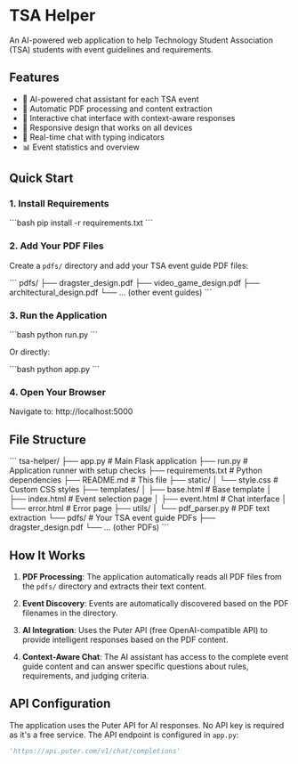 # TSA Helper

An AI-powered web application to help Technology Student Association (TSA) students with event guidelines and requirements.

## Features

- 🤖 AI-powered chat assistant for each TSA event
- 📄 Automatic PDF processing and content extraction
- 💬 Interactive chat interface with context-aware responses
- 📱 Responsive design that works on all devices
- 🔄 Real-time chat with typing indicators
- 📊 Event statistics and overview

## Quick Start

### 1. Install Requirements

\`\`\`bash
pip install -r requirements.txt
\`\`\`

### 2. Add Your PDF Files

Create a `pdfs/` directory and add your TSA event guide PDF files:

\`\`\`
pdfs/
├── dragster_design.pdf
├── video_game_design.pdf
├── architectural_design.pdf
└── ... (other event guides)
\`\`\`

### 3. Run the Application

\`\`\`bash
python run.py
\`\`\`

Or directly:

\`\`\`bash
python app.py
\`\`\`

### 4. Open Your Browser

Navigate to: http://localhost:5000

## File Structure

\`\`\`
tsa-helper/
├── app.py                 # Main Flask application
├── run.py                 # Application runner with setup checks
├── requirements.txt       # Python dependencies
├── README.md             # This file
├── static/
│   └── style.css         # Custom CSS styles
├── templates/
│   ├── base.html         # Base template
│   ├── index.html        # Event selection page
│   ├── event.html        # Chat interface
│   └── error.html        # Error page
├── utils/
│   └── pdf_parser.py     # PDF text extraction
└── pdfs/                 # Your TSA event guide PDFs
    ├── dragster_design.pdf
    └── ... (other PDFs)
\`\`\`

## How It Works

1. **PDF Processing**: The application automatically reads all PDF files from the `pdfs/` directory and extracts their text content.

2. **Event Discovery**: Events are automatically discovered based on the PDF filenames in the directory.

3. **AI Integration**: Uses the Puter API (free OpenAI-compatible API) to provide intelligent responses based on the PDF content.

4. **Context-Aware Chat**: The AI assistant has access to the complete event guide content and can answer specific questions about rules, requirements, and judging criteria.

## API Configuration

The application uses the Puter API for AI responses. No API key is required as it's a free service. The API endpoint is configured in `app.py`:

```python
'https://api.puter.com/v1/chat/completions'
